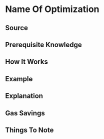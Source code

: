 # Name Of Optimization

## Source

## Prerequisite Knowledge

## How It Works

## Example

## Explanation

## Gas Savings

## Things To Note